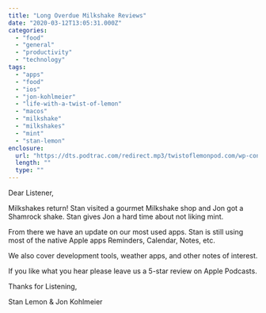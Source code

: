 ```yaml
---
title: "Long Overdue Milkshake Reviews"
date: "2020-03-12T13:05:31.000Z"
categories: 
  - "food"
  - "general"
  - "productivity"
  - "technology"
tags: 
  - "apps"
  - "food"
  - "ios"
  - "jon-kohlmeier"
  - "life-with-a-twist-of-lemon"
  - "macos"
  - "milkshake"
  - "milkshakes"
  - "mint"
  - "stan-lemon"
enclosure: 
  url: "https://dts.podtrac.com/redirect.mp3/twistoflemonpod.com/wp-content/uploads/2020/03/087-lwatol-20200312.mp3"
  length: ""
  type: ""
---
```


Dear Listener,

Milkshakes return! Stan visited a gourmet Milkshake shop and Jon got a Shamrock shake. Stan gives Jon a hard time about not liking mint.

From there we have an update on our most used apps. Stan is still using most of the native Apple apps Reminders, Calendar, Notes, etc.

We also cover development tools, weather apps, and other notes of interest.

If you like what you hear please leave us a 5-star review on Apple Podcasts.

Thanks for Listening,

Stan Lemon & Jon Kohlmeier
